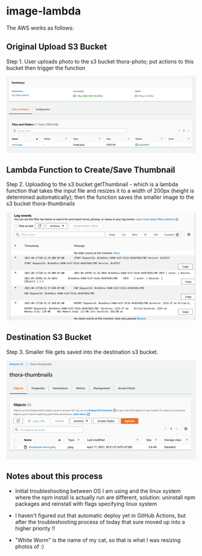 # image-lambda
The AWS works as follows:

## Original Upload S3 Bucket

Step 1. User uploads photo to the s3 bucket thora-photo; put actions to this bucket then trigger the function

![Original Bucket](./assets/s3-original.png)

## Lambda Function to Create/Save Thumbnail

Step 2. Uploading to the s3 bucket getThumbnail - which is a lambda function that takes the input file and resizes it to a width of 200px (height is determined automatically); then the function saves the smaller image to the s3 bucket thora-thumbnails

![Lambda Function](./assets/cloudwatch-log-success.png)

## Destination S3 Bucket

Step 3. Smaller file gets saved into the destination s3 bucket.

![Thumbnail Bucket](./assets/s3-thumbnail.png)

## Notes about this process

- Initial troubleshooting between OS I am using and the linux system where the npm install is actually run are different, solution: uninstall npm packages and reinstall with flags specifying linux system

- I haven't figured out that automatic deploy yet in GitHub Actions, but after the troubleshooting process of today that sure moved up into a higher priority !!

- "White Worm" is the name of my cat, so that is what I was resizing photos of :)
